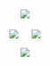 <!-- Welcome to my GitHub space! -->
<h1 align="center">
    <img src="https://readme-typing-svg.herokuapp.com/?font=Righteous&size=35&center=true&vCenter=true&width=500&height=70&duration=4000&lines=👋+Hello,+Future+Collaborator!;🇮🇳+I'm+Gourab+Ganguly;" />
</h1>


<div align="center" style="margin-top: 20px;">

![](https://github-readme-streak-stats.herokuapp.com/?user=gourabofficial&theme=dark&hide_border=false)&nbsp;&nbsp;&nbsp;&nbsp;&nbsp;
![](https://github-readme-stats.vercel.app/api/top-langs/?username=gourabofficial&theme=dark&hide_border=false&include_all_commits=false&count_private=false&layout=compact)

</div>

<div align="center">
    <img src="https://skillicons.dev/icons?i=html,css,javascript,c,cpp,python,mysql,php,linux,git,vscode,figma" />
</div>
